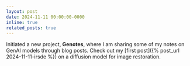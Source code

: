 ```yaml
---
layout: post
date: 2024-11-11 00:00:00-0000
inline: true
related_posts: true
---
```


Initiated a new project, **Genotes**, where I am sharing some of my notes on GenAI models through blog posts. Check out my [first post]({% post_url 2024-11-11-irsde %}) on a diffusion model for image restoration.

